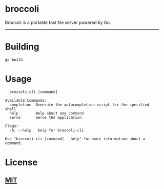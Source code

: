 # broccoli

Broccoli is a portable fast file server powered by Go.

---

# Building

```
go build
```

# Usage

```
  broccoli-cli [command]

Available Commands:
  completion  Generate the autocompletion script for the specified shell
  help        Help about any command
  serve       Serve the application

Flags:
  -h, --help   help for broccoli-cli

Use "broccoli-cli [command] --help" for more information about a command.
```

# License
## [MIT](./LICENSE)
